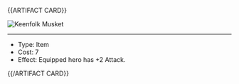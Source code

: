 <!-- ======================================

How to Contribute: https://ggs.wiki/r/howto

Artifact-specific info: https://github.com/GGS-ORG/artifact/blob/master/README.md

====================================== -->


{{ARTIFACT CARD}}

<!-- Card image goes here. -->

![Keenfolk Musket](https://i.imgur.com/uul6Q9P.jpg)

---

<!-- Card description goes here. -->

* Type: Item
* Cost: 7
* Effect: Equipped hero has +2 Attack. 

{{/ARTIFACT CARD}}
